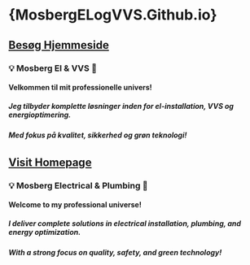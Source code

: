 # {MosbergELogVVS.Github.io}

## **[Besøg Hjemmeside](MosbergELogVVS.Github.io)**

### 💡 **Mosberg El &amp; VVS** 🔧

#### **Velkommen til mit professionelle univers!**

##### **Jeg tilbyder komplette løsninger inden for el-installation, VVS og energioptimering.**

###### **Med fokus på kvalitet, sikkerhed og grøn teknologi!**

## **[Visit Homepage](MosbergELogVVS.Github.io)**

### 💡 **Mosberg Electrical &amp; Plumbing** 🔧

#### **Welcome to my professional universe!**

##### **I deliver complete solutions in electrical installation, plumbing, and energy optimization.**

###### **With a strong focus on quality, safety, and green technology!**

